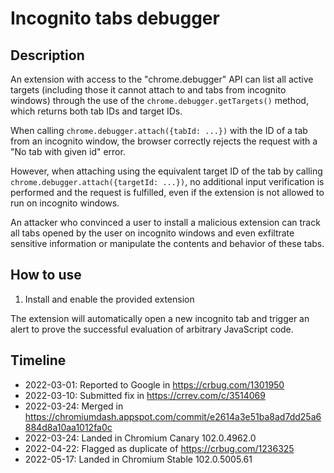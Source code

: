 # Incognito tabs debugger

## Description
An extension with access to the "chrome.debugger" API can list all active
targets (including those it cannot attach to and tabs from incognito windows)
through the use of the `chrome.debugger.getTargets()` method, which returns
both tab IDs and target IDs.

When calling `chrome.debugger.attach({tabId: ...})` with the ID of a tab
from an incognito window, the browser correctly rejects the request with a
"No tab with given id" error.

However, when attaching using the equivalent target ID of the tab by calling
`chrome.debugger.attach({targetId: ...})`, no additional input verification
is performed and the request is fulfilled, even if the extension is not
allowed to run on incognito windows.

An attacker who convinced a user to install a malicious extension can
track all tabs opened by the user on incognito windows and even exfiltrate
sensitive information or manipulate the contents and behavior of these tabs.

## How to use
1. Install and enable the provided extension

The extension will automatically open a new incognito tab and trigger an
alert to prove the successful evaluation of arbitrary JavaScript code.

## Timeline
- 2022-03-01: Reported to Google in https://crbug.com/1301950
- 2022-03-10: Submitted fix in https://crrev.com/c/3514069
- 2022-03-24: Merged in https://chromiumdash.appspot.com/commit/e2614a3e51ba8ad7dd25a6884d8a10aa1012fa0c
- 2022-03-24: Landed in Chromium Canary 102.0.4962.0
- 2022-04-22: Flagged as duplicate of https://crbug.com/1236325
- 2022-05-17: Landed in Chromium Stable 102.0.5005.61
